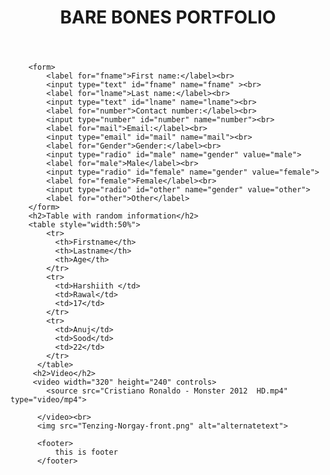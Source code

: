 

<!DOCTYPE html>
<html>
  <head>
    <meta charset="utf-8">
    <title>PROJECT 1</title>
  </head>
  <body>
        <header>
          <h1>BARE BONES PORTFOLIO</h1>
        </header>

        <form>
            <label for="fname">First name:</label><br>
            <input type="text" id="fname" name="fname" ><br>
            <label for="lname">Last name:</label><br>
            <input type="text" id="lname" name="lname"><br>
            <label for="number">Contact number:</label><br>
            <input type="number" id="number" name="number"><br>
            <label for="mail">Email:</label><br>
            <input type="email" id="mail" name="mail"><br>
            <label for="Gender">Gender:</label><br>
            <input type="radio" id="male" name="gender" value="male">
            <label for="male">Male</label><br>
            <input type="radio" id="female" name="gender" value="female">
            <label for="female">Female</label><br>
            <input type="radio" id="other" name="gender" value="other">
            <label for="other">Other</label>
        </form>
        <h2>Table with random information</h2>
        <table style="width:50%">
            <tr>
              <th>Firstname</th>
              <th>Lastname</th>
              <th>Age</th>
            </tr>
            <tr>
              <td>Harshiith </td>
              <td>Rawal</td>
              <td>17</td>
            </tr>
            <tr>
              <td>Anuj</td>
              <td>Sood</td>
              <td>22</td>
            </tr>
          </table>
         <h2>Video</h2>
         <video width="320" height="240" controls>
            <source src="Cristiano Ronaldo - Monster 2012  HD.mp4" type="video/mp4">
            
          </video><br>
          <img src="Tenzing-Norgay-front.png" alt="alternatetext">

          <footer>
              this is footer
          </footer>
     
  </body>
</html>

